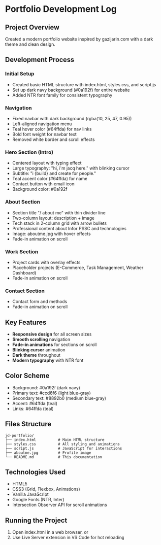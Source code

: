 # Portfolio Development Log

## Project Overview
Created a modern portfolio website inspired by gazijarin.com with a dark theme and clean design.

## Development Process

### Initial Setup
- Created basic HTML structure with index.html, styles.css, and script.js
- Set up dark navy background (#0a192f) for entire website
- Added NTR font family for consistent typography

### Navigation
- Fixed navbar with dark background (rgba(10, 25, 47, 0.95))
- Left-aligned navigation menu
- Teal hover color (#64ffda) for nav links
- Bold font weight for navbar text
- Removed white border and scroll effects

### Hero Section (Intro)
- Centered layout with typing effect
- Large typography: "hi, i'm jacq here." with blinking cursor
- Subtitle: "i {build} and create for people."
- Teal accent color (#64ffda) for name
- Contact button with email icon
- Background color: #0a192f

### About Section
- Section title "/ about me" with thin divider line
- Two-column layout: description + image
- Tech stack in 2-column grid with arrow bullets
- Professional content about Infor PSSC and technologies
- Image: aboutme.jpg with hover effects
- Fade-in animation on scroll

### Work Section
- Project cards with overlay effects
- Placeholder projects (E-Commerce, Task Management, Weather Dashboard)
- Fade-in animation on scroll

### Contact Section
- Contact form and methods
- Fade-in animation on scroll

## Key Features
- **Responsive design** for all screen sizes
- **Smooth scrolling** navigation
- **Fade-in animations** for sections on scroll
- **Blinking cursor** animation
- **Dark theme** throughout
- **Modern typography** with NTR font

## Color Scheme
- Background: #0a192f (dark navy)
- Primary text: #ccd6f6 (light blue-gray)
- Secondary text: #8892b0 (medium blue-gray)
- Accent: #64ffda (teal)
- Links: #64ffda (teal)

## Files Structure
```
jd-portfolio/
├── index.html          # Main HTML structure
├── styles.css          # All styling and animations
├── script.js           # JavaScript for interactions
├── aboutme.jpg         # Profile image
└── README.md           # This documentation
```

## Technologies Used
- HTML5
- CSS3 (Grid, Flexbox, Animations)
- Vanilla JavaScript
- Google Fonts (NTR, Inter)
- Intersection Observer API for scroll animations

## Running the Project
1. Open index.html in a web browser, or
2. Use Live Server extension in VS Code for hot reloading